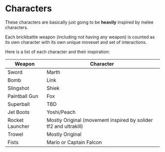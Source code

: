 # Characters

These characters are basically just going to be **heavily** inspired by melee characters.

Each brickbattle weapon (including not having any weapon) is counted as its own character with its own unique moveset and set of interactions.

Here is a list of each character and their inspiration:

| Weapon | Character |
|--------|-----------|
| Sword | Marth |
| Bomb | Link |
| Slingshot | Shiek |
| Paintball Gun | Fox |
| Superball | TBD |
| Jet Boots | Yoshi/Peach |
| Rocket Launcher | Mostly Original (movement inspired by solider tf2 and ultrakill) |
| Trowel | Mostly Original |
| Fists | Mario or Captain Falcon |